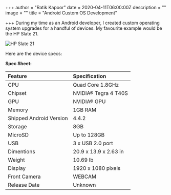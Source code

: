 +++
author = "Ratik Kapoor"
date = 2020-04-11T06:00:00Z
description = ""
image = ""
title = "Android Custom OS Development"

+++
During my time as an Android developer, I created custom operating system upgrades for a handful of devices. My favourite example would be the HP Slate 21.

![HP Slate 21](https://c2.staticflickr.com/8/7420/9121467331_7a4a862163_b.jpg "HP Slate 21")

Here are the device specs:

**Spec Sheet:**

| Feature | Specification |
| :--- | :--- |
| CPU | Quad Core 1.8GHz |
| Chipset | NVIDIA® Tegra 4 T40S |
| GPU | NVIDIA® GPU |
| Memory | 1GB RAM |
| Shipped Android Version | 4.4.2 |
| Storage | 8GB |
| MicroSD | Up to 128GB |
| USB | 3 x USB 2.0 port |
| Dimentions | 20.9 x 13.9 x 2.63 in |
| Weight | 10.69 lb |
| Display | 1920 x 1080 pixels |
| Front Camera | WEBCAM |
| Release Date | Unknown |
